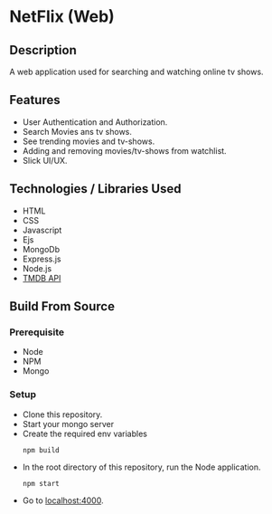 # NetFlix (Web)

## Description
A web application used for searching and watching online tv shows.

## Features
- User Authentication and Authorization.
- Search Movies ans tv shows.
- See trending movies and tv-shows.
- Adding and removing movies/tv-shows from watchlist. 
- Slick UI/UX.


## Technologies / Libraries Used
- HTML
- CSS
- Javascript
- Ejs
- MongoDb
- Express.js
- Node.js
- [TMDB API](https://www.themoviedb.org/)

## Build From Source

### Prerequisite
- Node
- NPM
- Mongo

### Setup
- Clone this repository.
- Start your mongo server
- Create the required env variables
  ```
  npm build
  ```
- In the root directory of this repository, run the Node application.
  ```
  npm start
  ```
- Go to [localhost:4000](http://localhost:4000/).

